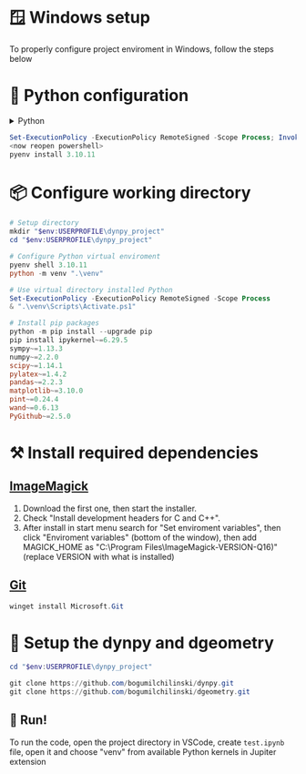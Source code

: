 # 🪟 Windows setup

To properly configure project enviroment in Windows, follow the steps below

# 🐍 Python configuration

<details>
  <summary> Python</summary>
  
  | Python Version | Status                       | Notes                                        |
  |----------------|------------------------------|----------------------------------------------|
  | **3.10**       | ✅ **Recommended**           | **Fully working**                           |
  | 3.11           | ✅ Runs OK                   | Tests in progress                            |
  | 3.12           | ✅⚠️ Warnings shown         | Not tested, optimization may be required     |
  | 3.13           | ⚠️ A lot of warnings         | Significant problems may exist               |

</details>

```powershell
Set-ExecutionPolicy -ExecutionPolicy RemoteSigned -Scope Process; Invoke-Expression "& { $(Invoke-WebRequest -UseBasicParsing -Uri 'https://raw.githubusercontent.com/pyenv-win/pyenv-win/master/pyenv-win/install-pyenv-win.ps1').Content }"
<now reopen powershell>
pyenv install 3.10.11
```

# 📦 Configure working directory

```powershell
# Setup directory
mkdir "$env:USERPROFILE\dynpy_project"
cd "$env:USERPROFILE\dynpy_project"

# Configure Python virtual enviroment
pyenv shell 3.10.11
python -m venv ".\venv"

# Use virtual directory installed Python
Set-ExecutionPolicy -ExecutionPolicy RemoteSigned -Scope Process
& ".\venv\Scripts\Activate.ps1"

# Install pip packages
python -m pip install --upgrade pip
pip install ipykernel~=6.29.5 
sympy~=1.13.3 
numpy~=2.2.0
scipy~=1.14.1
pylatex~=1.4.2
pandas~=2.2.3
matplotlib~=3.10.0
pint~=0.24.4
wand~=0.6.13
PyGithub~=2.5.0

```

# ⚒️ Install required dependencies

## [ImageMagick](https://imagemagick.org/script/download.php#windows)
1. Download the first one, then start the installer. <br> 
2. Check "Install development headers for C and C++". <br>
3. After install in start menu search for "Set enviroment variables", then click "Enviroment variables" (bottom of the window), then add MAGICK_HOME as "C:\Program Files\ImageMagick-VERSION-Q16)" (replace VERSION with what is installed)

## [Git](https://github.com/Microsoft/Git/releases)
```powershell
winget install Microsoft.Git
```

# 🐳 Setup the dynpy and dgeometry
```powershell
cd "$env:USERPROFILE\dynpy_project"

git clone https://github.com/bogumilchilinski/dynpy.git
git clone https://github.com/bogumilchilinski/dgeometry.git
```

## 🎉 Run!
To run the code, open the project directory in VSCode, create `test.ipynb` file, open it and choose "venv" from available Python kernels in Jupiter extension